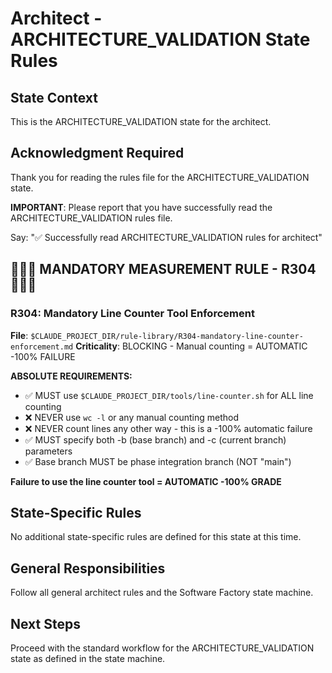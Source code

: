 # Architect - ARCHITECTURE_VALIDATION State Rules

## State Context
This is the ARCHITECTURE_VALIDATION state for the architect.

## Acknowledgment Required
Thank you for reading the rules file for the ARCHITECTURE_VALIDATION state.

**IMPORTANT**: Please report that you have successfully read the ARCHITECTURE_VALIDATION rules file.

Say: "✅ Successfully read ARCHITECTURE_VALIDATION rules for architect"

## 🔴🔴🔴 MANDATORY MEASUREMENT RULE - R304 🔴🔴🔴

### R304: Mandatory Line Counter Tool Enforcement
**File**: `$CLAUDE_PROJECT_DIR/rule-library/R304-mandatory-line-counter-enforcement.md`
**Criticality**: BLOCKING - Manual counting = AUTOMATIC -100% FAILURE

**ABSOLUTE REQUIREMENTS:**
- ✅ MUST use `$CLAUDE_PROJECT_DIR/tools/line-counter.sh` for ALL line counting
- ❌ NEVER use `wc -l` or any manual counting method
- ❌ NEVER count lines any other way - this is a -100% automatic failure
- ✅ MUST specify both -b (base branch) and -c (current branch) parameters
- ✅ Base branch MUST be phase integration branch (NOT "main")

**Failure to use the line counter tool = AUTOMATIC -100% GRADE**

## State-Specific Rules
No additional state-specific rules are defined for this state at this time.

## General Responsibilities
Follow all general architect rules and the Software Factory state machine.

## Next Steps
Proceed with the standard workflow for the ARCHITECTURE_VALIDATION state as defined in the state machine.
